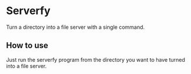 # Serverfy
Turn a directory into a file server with a single command.

## How to use
Just run the serverfy program from the directory you want to have turned into a file server.
